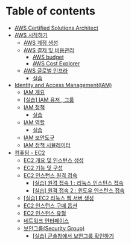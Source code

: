 # Table of contents

* [AWS Certified Solutions Architect](README.md)
* [AWS 시작하기](aws-start/README.md)
  * [AWS 계정 생성](aws-start/1.aws-auth.md)
  * [AWS 결제 및 비용관리](aws-start/aws/README.md)
    * [AWS budget](aws-start/aws/aws-budget.md)
    * [AWS Cost Explorer](aws-start/aws/aws-cost-explorer.md)
  * [AWS 글로벌 인프라](aws-start/aws-1/README.md)
    * [실습](aws-start/aws-1/undefined.md)
* [Identity and Access Management(IAM)](identity-and-access-management-iam/README.md)
  * [IAM 개요](identity-and-access-management-iam/iam.md)
  * [\[실습\] IAM 유저 , 그룹](identity-and-access-management-iam/iam-1.md)
  * [IAM 정책](identity-and-access-management-iam/iam-2/README.md)
    * [실습](identity-and-access-management-iam/iam-2/undefined.md)
  * [IAM 역할](identity-and-access-management-iam/iam-3/README.md)
    * [실습](identity-and-access-management-iam/iam-3/undefined.md)
  * [IAM 보안도구](identity-and-access-management-iam/iam-4.md)
  * [IAM 정책 시뮬레이터](identity-and-access-management-iam/iam-5.md)
* [컴퓨팅 - EC2](ec2/README.md)
  * [EC2 개요 및 인스턴스 생성](ec2/ec2.md)
  * [EC2 기능 및 구성](ec2/ec2-1.md)
  * [EC2 인스턴스 원격 접속](ec2/ec2-2/README.md)
    * [\[실습\] 원격 접속 1 : 리눅스 인스턴스 접속](ec2/ec2-2/1.md)
    * [\[실습\] 원격 접속 2 : 윈도우 인스턴스 접속](ec2/ec2-2/2.md)
  * [\[실습\] EC2 리눅스 웹 서버 생성](ec2/ec2-3.md)
  * [EC2 인스턴스 구매 옵션](ec2/ec2-4.md)
  * [EC2 인스턴스 유형](ec2/ec2-5.md)
  * [네트워크 인터페이스](ec2/undefined.md)
  * [보안그룹(Security Group)](ec2/security-group/README.md)
    * [\[실습\] 콘솔창에서 보안그룹 확인하기](ec2/security-group/undefined.md)
